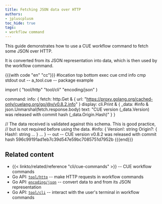 ```yaml
---
title: Fetching JSON data over HTTP
authors:
- jpluscplusm
toc_hide: true
tags:
- workflow command
---
```


This guide demonstrates how to use a CUE workflow command to fetch some JSON over HTTP.

It is converted from its JSON representation into data,
which is then used by the workflow command.

<!-- TODO: consider demonstrating a validation failure when https://github.com/cue-lang/cue/issues/3186 is resolved -->

{{{with code "en" "cc"}}}
#location top bottom
exec cue cmd info
cmp stdout out
-- a_tool.cue --
package example

import (
	"tool/http"
	"tool/cli"
	"encoding/json"
)

command: info: {
	fetch: http.Get & {
		url: "https://proxy.golang.org/cached-only/cuelang.org/go/@v/v0.8.2.info"
	}
	display: cli.Print & {
		_data: #info & json.Unmarshal(fetch.response.body)
		text:  "CUE version \(_data.Version) was released with commit hash \(_data.Origin.Hash)"
	}
}

// The data received is validated against this schema. This is good practice,
// but is not required before using the data.
#info: {
	Version!: string
	Origin?: {
		Hash!: string
		...
	}
	...
}
-- out --
CUE version v0.8.2 was released with commit hash 596c99191ad1eb7c39d547e59bc7085751d7952b
{{{end}}}

## Related content

- {{< linkto/related/reference "cli/cue-commands" >}} -- CUE workflow commands
- Go API:
  [`tool/http`](https://pkg.go.dev/cuelang.org/go/pkg/tool/http#section-documentation) --
  make HTTP requests in workflow commands
- Go API:
  [`encoding/json`](https://pkg.go.dev/cuelang.org/go/pkg/encoding/json#section-documentation) --
  convert data to and from its JSON representation
- Go API:
  [`tool/cli`](https://pkg.go.dev/cuelang.org/go/pkg/tool/cli#section-documentation) --
  interact with the user's terminal in workflow commands
